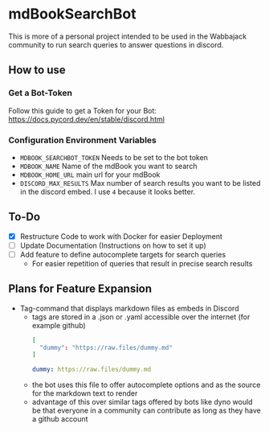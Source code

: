 # mdBookSearchBot

This is more of a personal project intended to be used in the Wabbajack community to run search queries to answer questions in discord.

## How to use

### Get a Bot-Token

Follow this guide to get a Token for your Bot:
https://docs.pycord.dev/en/stable/discord.html

### Configuration Environment Variables

- `MDBOOK_SEARCHBOT_TOKEN` Needs to be set to the bot token
- `MDBOOK_NAME` Name of the mdBook you want to search
- `MDBOOK_HOME_URL` main url for your mdBook
- `DISCORD_MAX_RESULTS` Max number of search results you want to be listed in the discord embed. I use `4` because it looks better. 

## To-Do

- [x] Restructure Code to work with Docker for easier Deployment
- [ ] Update Documentation (Instructions on how to set it up)
- [ ] Add feature to define autocomplete targets for search queries
  - For easier repetition of queries that result in precise search results
 
## Plans for Feature Expansion

- Tag-command that displays markdown files as embeds in Discord
  - tags are stored in a .json or .yaml accessible over the internet (for example github)
    ```json
    [
      "dummy": "https://raw.files/dummy.md"
    ]
    ```
    ```yaml
    dummy: https://raw.files/dummy.md
    ```
  - the bot uses this file to offer autocomplete options and as the source for the markdown text to render
  - advantage of this over similar tags offered by bots like dyno would be that everyone in a community can contribute as long as they have a github account
